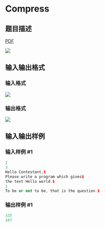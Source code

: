 # Compress

## 题目描述

[problemUrl]: https://uva.onlinejudge.org/index.php?option=com_onlinejudge&Itemid=8&category=4&page=show_problem&problem=219

[PDF](https://uva.onlinejudge.org/external/2/p283.pdf)

![](https://cdn.luogu.com.cn/upload/vjudge_pic/UVA283/f7c2e46fb714be356a7aa8511dd4340be10a47e8.png)

## 输入输出格式

### 输入格式

![](https://cdn.luogu.com.cn/upload/vjudge_pic/UVA283/e84ec337bfd1b0f1edc628fa0f5cf13f17c3e77e.png)

### 输出格式

![](https://cdn.luogu.com.cn/upload/vjudge_pic/UVA283/3396ed09fe3c9dee2ccef32221535a96e9ed049c.png)

## 输入输出样例

### 输入样例 #1

```cpp
2
3
Hello Contestant,$
Please write a program which gives$
the text Hello world.$
1
To be or not to be, that is the question.$
```


### 输出样例 #1

```cpp
335
167
```



